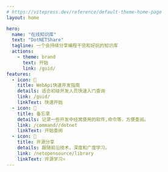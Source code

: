 ```yaml
---
# https://vitepress.dev/reference/default-theme-home-page
layout: home

hero:
  name: "在线知识库"
  text: "DotNETShare"
  tagline: 一个会持续分享编程干货和好玩的知识库
  actions:
    - theme: brand
      text: 开始
      link: /guid/
features:
  - icon: 💬
    title: WebApi快速开发指南
    details: 适合初级开发人员快速入门查询
    link: /guid/
    linkText: 快速开始
  - icon: 🚚
    title: 备忘录
    details: 记录一些开发中经常使用的软件,命令等，方便查阅。
    link: /command//dotnet
    linkText: 开始查阅
  - icon: 🎉
    title: 开源分享
    details: 跟随前沿技术，深度和广度学习。
    link: /netopensource/library
    linkText: 开源学习⭐ 
---
```


<DataPanel/>

